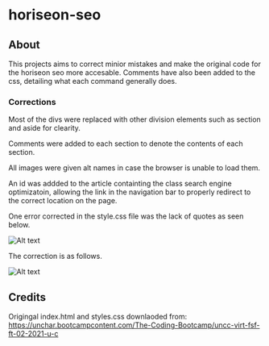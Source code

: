 # horiseon-seo

## About

This projects aims to correct minior mistakes and make the original code for the horiseon seo more accesable. Comments have also been added to the css, detailing what each command generally does.

### Corrections
Most of the divs were replaced with other division elements such as section and aside for clearity.

Comments were added to each section to denote the contents of each section.

All images were given alt names in case the browser is unable to load them.

An id was addded to the article containting the class search engine optimizatoin, allowing the link in the navigation bar to properly redirect to the correct location on the page.

One error corrected in the style.css file was the lack of quotes as seen below.

![Alt text](horiseon-seo/assets/images/CSSmistake.png)

The correction is as follows.

![Alt text](horiseon-seo\assets\images\corrected.png)

## Credits

Origingal index.html and styles.css downlaoded from: https://unchar.bootcampcontent.com/The-Coding-Bootcamp/uncc-virt-fsf-ft-02-2021-u-c




